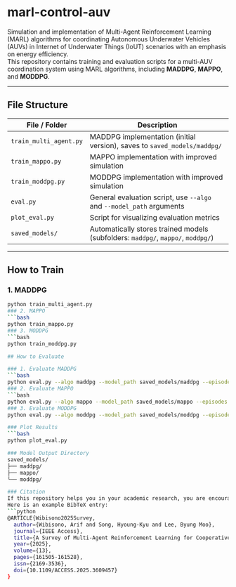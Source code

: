 # marl-control-auv

Simulation and implementation of Multi-Agent Reinforcement Learning (MARL) algorithms for coordinating Autonomous Underwater Vehicles (AUVs) in Internet of Underwater Things (IoUT) scenarios with an emphasis on energy efficiency.  
This repository contains training and evaluation scripts for a multi-AUV coordination system using MARL algorithms, including **MADDPG**, **MAPPO**, and **MODDPG**.

---

## File Structure

| File / Folder              | Description                                                                 |
|-----------------------------|-----------------------------------------------------------------------------|
| `train_multi_agent.py`     | MADDPG implementation (initial version), saves to `saved_models/maddpg/`   |
| `train_mappo.py`           | MAPPO implementation with improved simulation                             |
| `train_moddpg.py`          | MODDPG implementation with improved simulation                            |
| `eval.py`                  | General evaluation script, use `--algo` and `--model_path` arguments        |
| `plot_eval.py`             | Script for visualizing evaluation metrics                                  |
| `saved_models/`            | Automatically stores trained models (subfolders: `maddpg/`, `mappo/`, `moddpg/`) |

---

## How to Train

### 1. MADDPG
```bash
python train_multi_agent.py
### 2. MAPPO
```bash
python train_mappo.py
### 3. MODDPG
```bash
python train_moddpg.py

## How to Evaluate

### 1. Evaluate MADDPG
```bash
python eval.py --algo maddpg --model_path saved_models/maddpg --episodes 100 --render
### 2. Evaluate MAPPO
```bash
python eval.py --algo mappo --model_path saved_models/mappo --episodes 100 --render
### 3. Evaluate MODDPG
python eval.py --algo moddpg --model_path saved_models/moddpg --episodes 100 --render

### Plot Results
```bash
python plot_eval.py

### Model Output Directory
saved_models/
├── maddpg/
├── mappo/
└── moddpg/

### Citation
If this repository helps you in your academic research, you are encouraged to cite our paper.
Here is an example BibTeX entry:
```python
@ARTICLE{Wibisono2025Survey,
  author={Wibisono, Arif and Song, Hyoung-Kyu and Lee, Byung Moo},
  journal={IEEE Access},  
  title={A Survey of Multi-Agent Reinforcement Learning for Cooperative Control in Multi-AUV Systems},  
  year={2025},  
  volume={13},  
  pages={161505-161528},  
  issn={2169-3536},  
  doi={10.1109/ACCESS.2025.3609457}
}
```


